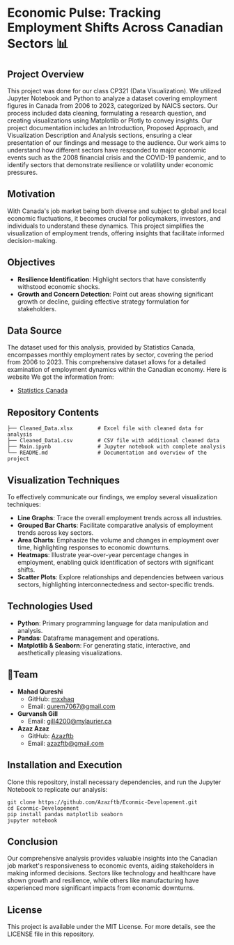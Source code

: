 # Economic Pulse: Tracking Employment Shifts Across Canadian Sectors 📊
## Project Overview
This project was done for our class CP321 (Data Visualization). We utilized Jupyter Notebook and Python to analyze a dataset covering employment figures in Canada from 2006 to 2023, categorized by NAICS sectors. Our process included data cleaning, formulating a research question, and creating visualizations using Matplotlib or Plotly to convey insights. Our project documentation includes an Introduction, Proposed Approach, and Visualization Description and Analysis sections, ensuring a clear presentation of our findings and message to the audience.
Our work aims to understand how different sectors have responded to major economic events such as the 2008 financial crisis and the COVID-19 pandemic, and to identify sectors that demonstrate resilience or volatility under economic pressures.

## Motivation
With Canada's job market being both diverse and subject to global and local economic fluctuations, it becomes crucial for policymakers, investors, and individuals to understand these dynamics. This project simplifies the visualization of employment trends, offering insights that facilitate informed decision-making.

## Objectives
- **Resilience Identification**: Highlight sectors that have consistently withstood economic shocks.
- **Growth and Concern Detection**: Point out areas showing significant growth or decline, guiding effective strategy formulation for stakeholders.

## Data Source
The dataset used for this analysis, provided by Statistics Canada, encompasses monthly employment rates by sector, covering the period from 2006 to 2023. This comprehensive dataset allows for a detailed examination of employment dynamics within the Canadian economy.
Here is website We got the information from:
- [Statistics Canada](https://www150.statcan.gc.ca/t1/tbl1/en/tv.action?pid=1410039201&pickMembers%5B0%5D=1.1&cubeTimeFrame.startYear=2006&cubeTimeFrame.endYear=2023&referencePeriods=20060101%2C20230101)


## Repository Contents
```plaintext
├── Cleaned_Data.xlsx        # Excel file with cleaned data for analysis
├── Cleaned_Data1.csv        # CSV file with additional cleaned data
├── Main.ipynb               # Jupyter notebook with complete analysis
└── README.md                # Documentation and overview of the project
```
## Visualization Techniques
To effectively communicate our findings, we employ several visualization techniques:
- **Line Graphs**: Trace the overall employment trends across all industries.
- **Grouped Bar Charts**: Facilitate comparative analysis of employment trends across key sectors.
- **Area Charts**: Emphasize the volume and changes in employment over time, highlighting responses to economic downturns.
- **Heatmaps**: Illustrate year-over-year percentage changes in employment, enabling quick identification of sectors with significant shifts.
- **Scatter Plots**: Explore relationships and dependencies between various sectors, highlighting interconnectedness and sector-specific trends.

## Technologies Used
- **Python**: Primary programming language for data manipulation and analysis.
- **Pandas**: Dataframe management and operations.
- **Matplotlib & Seaborn**: For generating static, interactive, and aesthetically pleasing visualizations.

## 👏Team
- **Mahad Qureshi**
  - GitHub: [mxxhaq](https://github.com/mxxhaq)
  - Email: [qurem7067@gmail.com](mailto:qurem7067@gmail.com)
- **Gurvansh Gill**
  - Email: [gill4200@mylaurier.ca](mailto:gill4200@mylaurier.ca)
- **Azaz Azaz**
  - GitHub: [Azazftb]([https://github.com/azazftb])
  - Email: [azazftb@gmail.com](mailto:azazftb@gmail.com)

## Installation and Execution
Clone this repository, install necessary dependencies, and run the Jupyter Notebook to replicate our analysis:
```console
git clone https://github.com/Azazftb/Econmic-Developement.git
cd Econmic-Developement
pip install pandas matplotlib seaborn
jupyter notebook
```

## Conclusion
Our comprehensive analysis provides valuable insights into the Canadian job market's responsiveness to economic events, aiding stakeholders in making informed decisions. Sectors like technology and healthcare have shown growth and resilience, while others like manufacturing have experienced more significant impacts from economic downturns.

## License
This project is available under the MIT License. For more details, see the LICENSE file in this repository.
